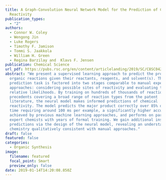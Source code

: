 ```yaml
---
title: A Graph-Convolution Neural Network Model for the Prediction of Chemical
  Reactivity
publication_types:
  - "2"
authors:
  - Connor W. Coley
  - Wengong Jin
  - Luke Rogers
  - Timothy F. Jamison
  - Tommi S. Jaakkola
  - William H. Green
  - Regina Barzilay and  Klavs F. Jensen
publication: Chemical Science
url_pdf: https://pubs.rsc.org/en/content/articlelanding/2019/SC/C8SC04228D
abstract: "We present a supervised learning approach to predict the products of
  organic reactions given their reactants, reagents, and solvent(s). The
  prediction task is factored into two stages comparable to manual expert
  approaches: considering possible sites of reactivity and evaluating their
  relative likelihoods. By training on hundreds of thousands of reaction
  precedents covering a broad range of reaction types from the patent
  literature, the neural model makes informed predictions of chemical
  reactivity. The model predicts the major product correctly over 85% of the
  time requiring around 100 ms per example, a significantly higher accuracy than
  achieved by previous machine learning approaches, and performs on par with
  expert chemists with years of formal training. We gain additional insight into
  predictions via the design of the neural model, revealing an understanding of
  chemistry qualitatively consistent with manual approaches."
draft: false
featured: false
categories:
  - Organic Synthesis
image:
  filename: featured
  focal_point: Smart
  preview_only: false
date: 2019-01-14T14:20:08.850Z
---
```

